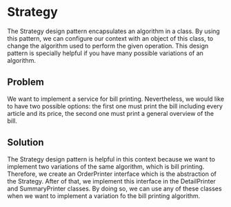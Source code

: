 # Strategy

The Strategy design pattern encapsulates an algorithm in a class. By using this pattern, we can configure our context 
with an object of this class, to change the algorithm used to perform the given operation. This design pattern is
specially helpful if you have many possible variations of an algorithm.

## Problem

We want to implement a service for bill printing. Nevertheless, we would like to have two possible options: the first one
must print the bill including every article and its price, the second one must print a general overview of the bill. 

## Solution

The Strategy design pattern is helpful in this context because we want to implement two variations of the same algorithm,
which is bill printing. Therefore, we create an OrderPrinter interface which is the abstraction of the Strategy.
After of that, we implement this interface in the DetailPrinter and SummaryPrinter classes. By doing so, we can
use any of these classes when we want to implement a variation fo the bill printing algorithm.